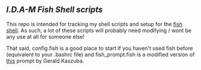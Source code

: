 ## *I.D.A-M Fish Shell scripts*
This repo is intended for tracking my shell scripts and setup for the [fish shell](https://fishshell.com/). As such, a lot of these scripts will probably need modifying / wont be any use at all for someone else!

That said, config.fish is a good place to start if you haven't used fish before (equivalent to your .bashrc file) and fish_prompt.fish is a modified version of [this](https://geraldkaszuba.com/tweaking-fish-shell/) prompt by Gerald Kaszuba.
